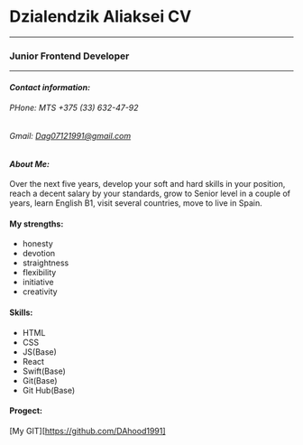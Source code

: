 # Dzialendzik Aliaksei CV
-----
### Junior Frontend Developer
*****
#### ***Contact information:***

###### PHone: MTS +375 (33) 632-47-92
###### Gmail: Dag07121991@gmail.com

#### ***About Me:***

Over the next five years, develop your soft and hard skills in your position, reach a decent salary by your standards, grow to Senior level in a couple of years, learn English B1,
visit several countries, move to live in Spain.

#### My strengths:
- honesty
- devotion
- straightness
- flexibility
- initiative
- creativity

#### Skills:
- HTML
- CSS
- JS(Base)
- React
- Swift(Base)
- Git(Base)
- Git Hub(Base)

#### Progect:

[My GIT][https://github.com/DAhood1991]
